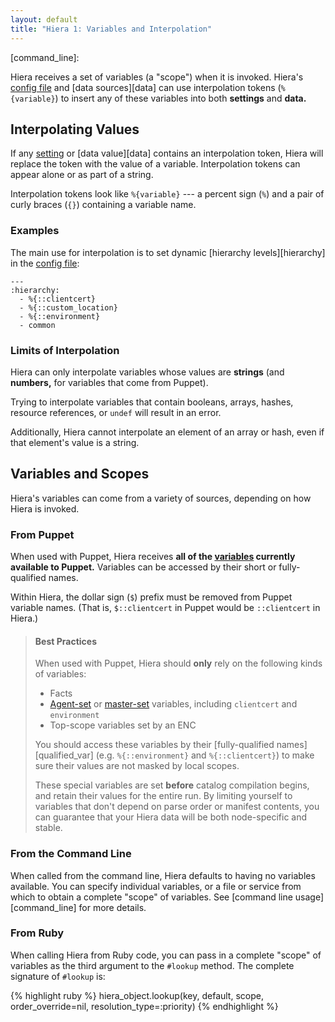 ```yaml
---
layout: default
title: "Hiera 1: Variables and Interpolation"
---
```


[master_set]: /puppet/3/reference/lang_variables.html#master-set-variables
[agent_set]: /puppet/3/reference/lang_variables.html#agent-set-variables
[datadir]: ./configuring.html#datadir
[config]: 
[data]: 
[puppet_vars]: 
[qualified_var]: 
[command_line]: 

<!-- The following references are not used in the text:
[datadir]:
-->

Hiera receives a set of variables (a "scope") when it is invoked. Hiera's [config file][config] and [data sources][data] can use interpolation tokens (`%{variable}`) to insert any of these variables into both **settings** and **data.**

Interpolating Values
-----

If any [setting][config] or [data value][data] contains an interpolation token, Hiera will replace the token with the value of a variable. Interpolation tokens can appear alone or as part of a string.

Interpolation tokens look like `%{variable}` --- a percent sign (`%`) and a pair of curly braces (`{}`) containing a variable name.

### Examples

The main use for interpolation is to set dynamic [hierarchy levels][hierarchy] in the [config file][config]:

    ---
    :hierarchy:
      - %{::clientcert}
      - %{::custom_location}
      - %{::environment}
      - common



### Limits of Interpolation

Hiera can only interpolate variables whose values are **strings** (and **numbers,** for variables that come from Puppet).

Trying to interpolate variables that contain booleans, arrays, hashes, resource references, or `undef` will result in an error.

Additionally, Hiera cannot interpolate an element of an array or hash, even if that element's value is a string.


Variables and Scopes
-----

Hiera's variables can come from a variety of sources, depending on how Hiera is invoked.

### From Puppet

When used with Puppet, Hiera receives **all of the [variables][puppet_vars] currently available to Puppet.** Variables can be accessed by their short or fully-qualified names.

Within Hiera, the dollar sign (`$`) prefix must be removed from Puppet variable names. (That is, `$::clientcert` in Puppet would be `::clientcert` in Hiera.)

> #### Best Practices
>
> When used with Puppet, Hiera should **only** rely on the following kinds of variables:
>
> * Facts
> * [Agent-set][agent_set] or [master-set][master_set] variables, including `clientcert` and `environment`
> * Top-scope variables set by an ENC
>
> You should access these variables by their [fully-qualified names][qualified_var] (e.g. `%{::environment}` and `%{::clientcert}`) to make sure their values are not masked by local scopes.
>
> These special variables are set **before** catalog compilation begins, and retain their values for the entire run. By limiting yourself to variables that don't depend on parse order or manifest contents, you can guarantee that your Hiera data will be both node-specific and stable. 

### From the Command Line

When called from the command line, Hiera defaults to having no variables available. You can specify individual variables, or a file or service from which to obtain a complete "scope" of variables. See [command line usage][command_line] for more details. 

### From Ruby

When calling Hiera from Ruby code, you can pass in a complete "scope" of variables as the third argument to the `#lookup` method. The complete signature of `#lookup` is:

{% highlight ruby %}
    hiera_object.lookup(key, default, scope, order_override=nil, resolution_type=:priority)
{% endhighlight %}
